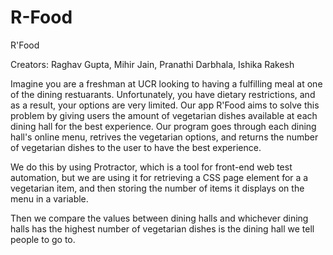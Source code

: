 # R-Food
R'Food

Creators: Raghav Gupta, Mihir Jain, Pranathi Darbhala, Ishika Rakesh

Imagine you are a freshman at UCR looking to having a fulfilling meal at one of the dining restuarants. 
Unfortunately, you have dietary restrictions, and as a result, your options are very limited.
Our app R'Food aims to solve this problem by giving users the amount of vegetarian dishes available at each dining hall 
for the best experience.
Our program goes through each dining hall's online menu, retrives the vegetarian options, 
and returns the number of vegetarian dishes to the user to have the best experience.

We do this by using Protractor, which is a tool for front-end web test automation, but
we are using it for retrieving a CSS page element for a a vegetarian item, and then storing the number of items
it displays on the menu in a variable.

Then we compare the values between dining halls and whichever dining halls has the highest number of vegetarian dishes
is the dining hall we tell people to go to.
